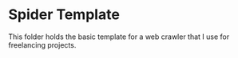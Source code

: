 # Spider Template
This folder holds the basic template for a web crawler that
I use for freelancing projects.
